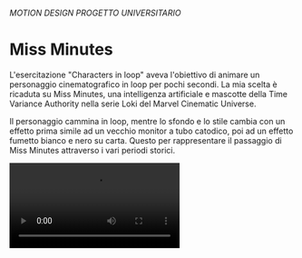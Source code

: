 ###### *MOTION DESIGN* *PROGETTO UNIVERSITARIO* 
# Miss Minutes
L'esercitazione "Characters in loop" aveva l'obiettivo di animare un personaggio cinematografico in loop per pochi secondi. La mia scelta è ricaduta su Miss Minutes, una intelligenza artificiale e mascotte della Time Variance Authority nella serie Loki del Marvel Cinematic Universe.  

Il personaggio cammina in loop, mentre lo sfondo e lo stile cambia con un effetto prima simile ad un vecchio monitor a tubo catodico, poi ad un effetto fumetto bianco e nero su carta. Questo per rappresentare il passaggio di Miss Minutes attraverso i vari periodi storici.

<video controls loop><source src="miss_minutes.mp4" type="video/mp4"></video>